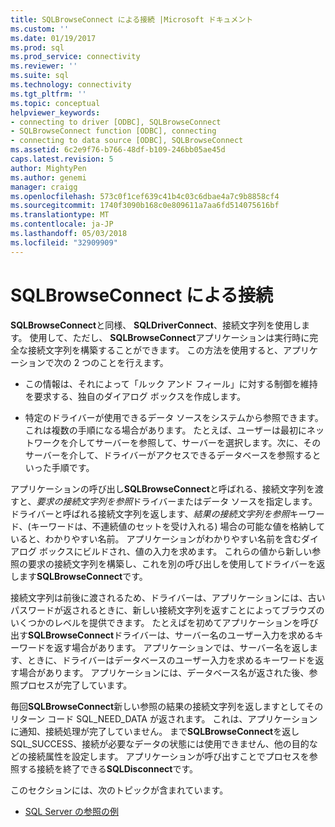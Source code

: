 ```yaml
---
title: SQLBrowseConnect による接続 |Microsoft ドキュメント
ms.custom: ''
ms.date: 01/19/2017
ms.prod: sql
ms.prod_service: connectivity
ms.reviewer: ''
ms.suite: sql
ms.technology: connectivity
ms.tgt_pltfrm: ''
ms.topic: conceptual
helpviewer_keywords:
- connecting to driver [ODBC], SQLBrowseConnect
- SQLBrowseConnect function [ODBC], connecting
- connecting to data source [ODBC], SQLBrowseConnect
ms.assetid: 6c2e9f76-b766-48df-b109-246bb05ae45d
caps.latest.revision: 5
author: MightyPen
ms.author: genemi
manager: craigg
ms.openlocfilehash: 573c0f1cef639c41b4c03c6dbae4a7c9b8858cf4
ms.sourcegitcommit: 1740f3090b168c0e809611a7aa6fd514075616bf
ms.translationtype: MT
ms.contentlocale: ja-JP
ms.lasthandoff: 05/03/2018
ms.locfileid: "32909909"
---
```

# <a name="connecting-with-sqlbrowseconnect"></a>SQLBrowseConnect による接続
**SQLBrowseConnect**と同様、 **SQLDriverConnect**、接続文字列を使用します。 使用して、ただし、 **SQLBrowseConnect**アプリケーションは実行時に完全な接続文字列を構築することができます。 この方法を使用すると、アプリケーションで次の 2 つのことを行えます。  
  
-   この情報は、それによって「ルック アンド フィール」に対する制御を維持を要求する、独自のダイアログ ボックスを作成します。  
  
-   特定のドライバーが使用できるデータ ソースをシステムから参照できます。これは複数の手順になる場合があります。 たとえば、ユーザーは最初にネットワークを介してサーバーを参照して、サーバーを選択します。次に、そのサーバーを介して、ドライバーがアクセスできるデータベースを参照するといった手順です。  
  
 アプリケーションの呼び出し**SQLBrowseConnect**と呼ばれる、接続文字列を渡すと、*要求の接続文字列を参照*ドライバーまたはデータ ソースを指定します。 ドライバーと呼ばれる接続文字列を返します、*結果の接続文字列を参照*キーワード、(キーワードは、不連続値のセットを受け入れる) 場合の可能な値を格納していると、わかりやすい名前。 アプリケーションがわかりやすい名前を含むダイアログ ボックスにビルドされ、値の入力を求めます。 これらの値から新しい参照の要求の接続文字列を構築し、これを別の呼び出しを使用してドライバーを返します**SQLBrowseConnect**です。  
  
 接続文字列は前後に渡されるため、ドライバーは、アプリケーションには、古いパスワードが返されるときに、新しい接続文字列を返すことによってブラウズのいくつかのレベルを提供できます。 たとえばを初めてアプリケーションを呼び出す**SQLBrowseConnect**ドライバーは、サーバー名のユーザー入力を求めるキーワードを返す場合があります。 アプリケーションでは、サーバー名を返します、ときに、ドライバーはデータベースのユーザー入力を求めるキーワードを返す場合があります。 アプリケーションには、データベース名が返された後、参照プロセスが完了しています。  
  
 毎回**SQLBrowseConnect**新しい参照の結果の接続文字列を返しますとしてそのリターン コード SQL_NEED_DATA が返されます。 これは、アプリケーションに通知、接続処理が完了していません。 まで**SQLBrowseConnect**を返し SQL_SUCCESS、接続が必要なデータの状態には使用できません、他の目的などの接続属性を設定します。 アプリケーションが呼び出すことでプロセスを参照する接続を終了できる**SQLDisconnect**です。  
  
 このセクションには、次のトピックが含まれています。  
  
-   [SQL Server の参照の例](../../../odbc/reference/develop-app/sql-server-browsing-example.md)
